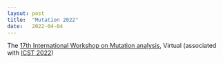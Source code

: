 ```yaml
---
layout: post
title:  "Mutation 2022"
date:   2022-04-04
---
```


The [17th International Workshop on Mutation analysis](/2022/), Virtual
(associated with [ICST 2022](https://icst2022.vrain.upv.es/))

